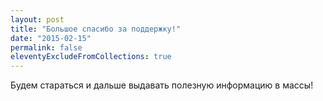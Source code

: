 ```yaml
---
layout: post
title: "Большое спасибо за поддержку!"
date: "2015-02-15"
permalink: false
eleventyExcludeFromCollections: true
---
```


Будем стараться и дальше выдавать полезную информацию в массы!
